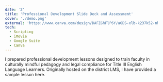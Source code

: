 ```yaml
---
date: '2'
title: 'Professional Development Slide Deck and Assessment'
cover: './demo.png'
external: 'https://www.canva.com/design/DAFZGhFlP6Y/aODS-xlb-k237k52-nhXGQ/view?utm_content=DAFZGhFlP6Y&utm_campaign=designshare&utm_medium=link&utm_source=publishsharelink'
tech:
  - Scripting
  - iMovie
  - Google Suite
  - Canva
---
```


I prepared professional development lessons designed to train faculty in culturally mindful pedagogy and legal compliance for Title III English Language Learners. Originally hosted on the district LMS, I have provided a sample lesson here.
